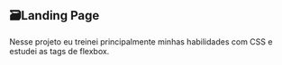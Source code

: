 ## 🗃️Landing Page

Nesse projeto eu treinei principalmente minhas habilidades com CSS e estudei as tags de flexbox.

